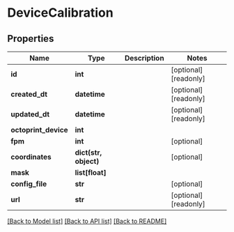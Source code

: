 # DeviceCalibration


## Properties
Name | Type | Description | Notes
------------ | ------------- | ------------- | -------------
**id** | **int** |  | [optional] [readonly] 
**created_dt** | **datetime** |  | [optional] [readonly] 
**updated_dt** | **datetime** |  | [optional] [readonly] 
**octoprint_device** | **int** |  | 
**fpm** | **int** |  | [optional] 
**coordinates** | **dict(str, object)** |  | [optional] 
**mask** | **list[float]** |  | 
**config_file** | **str** |  | [optional] 
**url** | **str** |  | [optional] [readonly] 

[[Back to Model list]](../README.md#documentation-for-models) [[Back to API list]](../README.md#documentation-for-api-endpoints) [[Back to README]](../README.md)


